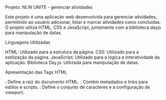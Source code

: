 Projeto: NLW UNITE - gerenciar atividades

Este projeto é uma aplicação web desenvolvida para gerenciar atividades, permitindo ao usuário adicionar, listar e marcar atividades como concluídas. O projeto utiliza HTML, CSS e JavaScript, juntamente com a biblioteca dayjs para manipulação de datas.

Linguagens Utilizadas

HTML: Utilizado para a estrutura da página.
CSS: Utilizado para a estilização da página.
JavaScript: Utilizado para a lógica e interatividade da aplicação.
Biblioteca Day.js: Utilizada para manipulação de datas.

Apresentação das Tags HTML

<html>: Define a raiz do documento HTML.
<head>: Contém metadados e links para estilos e scripts.
<meta>: Define o conjunto de caracteres e a configuração de viewport.
<title>: Define o título da página.
<link>: Utilizado para importar estilos CSS.
<script>: Importa e executa scripts JavaScript.
<body>: Contém o conteúdo visível da página.
<div>: Contêiner para elementos de interface.
<form>: Define um formulário.
<input>: Campo de entrada de dados.
<select>: Menu de seleção.
<span>: Contêiner para estilização de texto.
<button>: Botão de submissão do formulário.
<main>: Conteúdo principal da página.
<h1>: Cabeçalho principal.
<section>: Seção do documento.

Funções JavaScript

formatador: Formata uma data para obter dia, mês e hora.
criarItemDeAtividade: Cria elementos HTML para cada atividade e os adiciona à seção.
adicionarIcone: Adiciona ícones à atividade.
adicionarInput: Adiciona um checkbox para marcar atividades concluídas.
adicionarSpan: Adiciona um span com o nome da atividade.
adicionarTime: Adiciona um elemento time com a data e hora da atividade.
atualizarListaDeAtividades: Atualiza a lista de atividades exibida.
erro: Exibe uma mensagem de erro.
salvarAtividade: Salva uma nova atividade.
criarDiasSelecao: Cria opções de dias para seleção.
adicionarZero: Adiciona um zero à esquerda para números menores que 10.
criarHorasSelecao: Cria opções de horas para seleção.
concluirAtividade: Marca uma atividade como concluída.